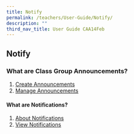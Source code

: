 ```yaml
---
title: Notify
permalink: /teachers/User-Guide/Notify/
description: ""
third_nav_title: User Guide CAA14Feb
---
```


## Notify

### What are Class Group Announcements?
1. <a href="/user-guide/Teachers-UG/aboutlessons/" target="_blank">Create Announcements</a>
2. <a href="/user-guide/Teachers-UG/createlesson/" target="_blank">Manage Announcements</a>

#### What are Notifications?

1. <a href="/user-guide/Teachers-UG/aboutlessons/" target="_blank">About Notifications</a>
2. <a href="/user-guide/Teachers-UG/createlesson/" target="_blank">View Notifications</a>